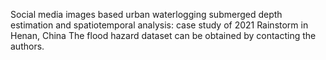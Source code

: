 Social media images based urban waterlogging submerged depth estimation and spatiotemporal analysis: case study of 2021 Rainstorm in Henan, China
The flood hazard dataset can be obtained by contacting the authors.
